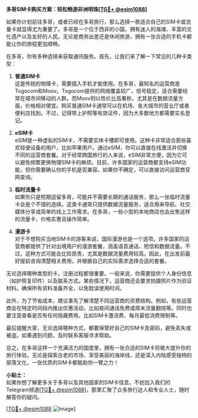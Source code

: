 **多哥SIM卡购买方案：轻松畅游非洲明珠[[TG💪+ @esim1088](https://t.me/s/esim1088)]**

如果你计划前往多哥，或者已经在多哥旅行，那么选择一款适合自己的SIM卡或流量卡就显得尤为重要了。多哥是一个位于西非的小国，拥有迷人的海滩、丰富的文化遗产以及友好的人民。无论是商务出差还是休闲旅游，拥有一张合适的手机卡都能让你的旅程更加顺畅。

在多哥，你有多种选择来获取通讯服务。首先，让我们来了解一下常见的几种卡类型：

1. **普通SIM卡**  
   这是传统的物理卡，需要插入手机才能使用。在多哥，最知名的运营商是Togocom和Moov。Togocom提供的网络覆盖较广，信号稳定，适合需要经常在城市间移动的人群。而Moov则以性价比高著称，尤其是在数据流量方面，价格相对便宜。购买普通SIM卡通常可以在机场、各大城市的营业厅或者便利店找到。不过，记得带上护照等有效证件，因为大多数地方都需要实名登记。

2. **eSIM卡**  
   eSIM是一种虚拟的SIM卡，不需要实体卡槽即可使用。这种卡非常适合那些喜欢轻便设备的用户，比如苹果用户。通过eSIM，你可以直接在线激活并切换不同的运营商套餐。对于经常跨国旅行的人来说，eSIM非常方便，因为它可以避免频繁更换物理SIM卡的麻烦。目前，许多国家的运营商都支持eSIM功能，但你需要确认你的手机是否兼容。如果你不确定，可以直接访问运营商官网查询。

3. **临时流量卡**  
   如果你只是短期逗留多哥，可能并不需要长期的通话服务，那么一张临时流量卡会是个不错的选择。这类卡通常只提供数据流量服务，适合用来导航、社交媒体分享或简单的线上工作需求。在多哥，一些小型的本地商店也会出售这样的流量卡，价格实惠且操作简单。

4. **漫游卡**  
   对于不想购买当地SIM卡的游客来说，国际漫游也是一个选项。许多国家的运营商都提供了针对出境用户的漫游套餐，涵盖语音通话、短信和数据流量。不过，这种方式可能会比较昂贵，尤其是数据流量费用较高。因此，在出发前最好提前咨询清楚相关费用，并根据自己的实际需求选择合适的套餐。

无论选择哪种类型的卡，注册过程都很重要。一般来说，你需要提供个人身份信息（如护照复印件）以及联系方式。某些情况下，运营商还会要求拍摄照片作为验证材料。确保所有资料准备齐全，以免耽误使用时间。

此外，为了节省成本，建议事先了解清楚不同运营商的资费结构。例如，有些运营商会在特定时间段内推出优惠活动，比如夜间通话免费或周末流量翻倍等。同时也要注意查看是否有任何隐藏费用，比如SIM卡激活费、每月最低消费限制等。

最后提醒大家，无论选择哪种方式，都要保管好自己的SIM卡及密码，避免丢失或被盗。如果遇到问题，及时联系客服寻求帮助。

总之，在多哥这样一个充满活力的国度里，拥有一张合适的SIM卡将极大提升你的旅行体验。无论是探索古老的市场、享受美丽的海岸线，还是深入内陆感受独特的部落文化，一张优质的SIM卡都能助你一臂之力！

**小贴士：**  
如果你想了解更多关于多哥以及其他国家的SIM卡信息，不妨加入我们的Telegram频道[[TG💪+ @esim1088](https://t.me/s/esim1088)]，那里汇聚了众多旅行达人和专业人士，随时解答你的疑问。

[[TG💪+ @esim1088](https://t.me/s/esim1088) ![Image](https://i.postimg.cc/4NQfJmqS/Snipaste-2025-05-13-00-14-12.png)]